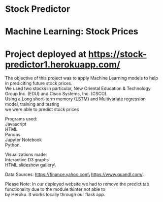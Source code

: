 # Stock Predictor

# Machine Learning: Stock Prices

# Project deployed at https://stock-predictor1.herokuapp.com/


The objective of this project was to apply Machine Learning models to help in prediciting future stock prices.\
We used two stocks in particular, New Oriental Education & Technology Group Inc. (EDU) and Cisco Systems, Inc. (CSCO).\
Using a Long short-term memory (LSTM) and Multivariate regression model, training and testing\
we were able to predict stock prices


Programs used:\
Javascript\
HTML\
Pandas\
Jupyter Notebook\
Python.

Visualizations made:\
Interactive D3 graphs\
HTML slideshow gallery\



Data Sources: https://finance.yahoo.com\
              https://www.quandl.com/.

Please Note: In our deployed website we had to remove the predict tab functionality due to the module tkinter not able to\
             by Heroku. It works locally through our flask app.